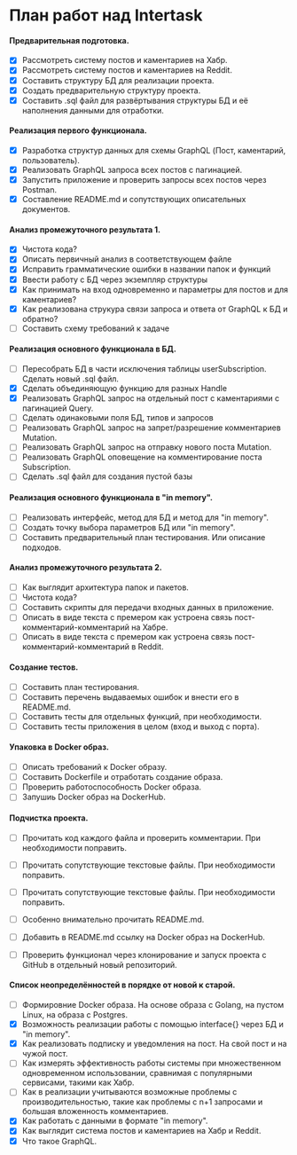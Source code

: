 # План работ над Intertask

#### Предварительная подготовка.
- [x] Рассмотреть систему постов и каментариев на Хабр.
- [x] Рассмотреть систему постов и каментариев на Reddit.
- [x] Составить структуру БД для реализации проекта.
- [x] Создать предварительную структуру проекта.
- [x] Составить .sql файл для развёртывания структуры БД и её наполнения данными для отработки.

#### Реализация первого функционала. 
- [x] Разработка структур данных для схемы GraphQL (Пост, каментарий, пользователь).
- [x] Реализовать GraphQL запроса всех постов с пагинацией.
- [x] Запустить приложение и проверить запросы всех постов через Postman.
- [x] Составление README.md и сопутствующих описательных документов.

#### Анализ промежуточного результата 1.
- [x] Чистота кода?
- [x] Описать первичный анализ в соответствующем файле
- [x] Исправить грамматические ошибки в названии папок и функций
- [x] Ввести работу с БД через экземпляр структуры
- [x] Как принимать на вход одновременно и параметры для постов и для каментариев?
- [x] Как реализована струкура связи запроса и ответа от GraphQL к БД и обратно?
- [ ] Составить схему требований к задаче

#### Реализация основного функционала в БД.
- [ ] Пересобрать БД в части исключения таблицы userSubscription. Сделать новый .sql файл.
- [x] Сделать объединяющую функцию для разных Handle
- [x] Реализовать GraphQL запрос на отдельный пост с каментариями с пагинацией Query.
- [ ] Сделать одинаковыми поля БД, типов и запросов
- [ ] Реализовать GraphQL запрос на запрет/разрешение комментариев Mutation.
- [ ] Реализовать GraphQL запрос на отправку нового поста Mutation.
- [ ] Реализовать GraphQL оповещение на комментирование поста Subscription.
- [ ] Сделать .sql файл для создания пустой базы

#### Реализация основного функционала в "in memory".
- [ ] Реализовать интерфейс, метод для БД и метод для "in memory".
- [ ] Создать точку выбора параметров БД или "in memory".
- [ ] Составить предварительный план тестирования. Или описание подходов.

#### Анализ промежуточного результата 2.
- [ ] Как выглядит архитектура папок и пакетов.
- [ ] Чистота кода?
- [ ] Составить скрипты для передачи входных данных в приложение.
- [ ] Описать в виде текста с премером как устроена связь пост-комментарий-комментарий на Хабре.
- [ ] Описать в виде текста с премером как устроена связь пост-комментарий-комментарий в Reddit.

#### Создание тестов.
- [ ] Составить план тестирования.
- [ ] Составить перечень выдаваемых ошибок и внести его в README.md.
- [ ] Составить тесты для отдельных функций, при необходимости.
- [ ] Составить тесты приложения в целом (вход и выход с порта).

#### Упаковка в Docker образ.
- [ ] Описать требований к Docker образу.
- [ ] Составить Dockerfile и отработать создание образа.
- [ ] Проверить работоспособность Docker образа.
- [ ] Запушиь Docker образ на DockerHub.

#### Подчистка проекта.
- [ ] Прочитать код каждого файла и проверить комментарии. При необходимости поправить.
- [ ] Прочитать сопутствующие текстовые файлы. При необходимости поправить.
- [ ] Прочитать сопутствующие текстовые файлы. При необходимости поправить.
- [ ] Особенно внимательно прочитать README.md.
- [ ] Добавить в README.md ссылку на Docker образ на DockerHub.
- [ ] Проверить функционал через клонирование и запуск проекта с GitHub в отдельный новый репозиторий.


#### Список неопределённостей в порядке от новой к старой.
- [ ] Формировние Docker образа. На основе образа с Golang, на пустом Linux, на образа с Postgres.
- [x] Возможность реализации работы с помощью interface{} через БД и "in memory".
- [x] Как реализовать подписку и уведомления на пост. На свой пост и на чужой пост.
- [ ] Как измерять эффективность работы системы при множественном одновременном использовании, сравнимая с популярными сервисами, такими как Хабр.
- [ ] Как в реализации учитываются возможные проблемы с производительностью, такие как проблемы с n+1 запросами и большая вложенность комментариев.
- [x] Как работать с данными в формате "in memory". 
- [x] Как выглядит система постов и каментариев на Хабр и Reddit.
- [x] Что такое GraphQL.